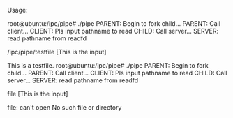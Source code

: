 Usage:

root@ubuntu:/ipc/pipe# ./pipe
PARENT: Begin to fork child...
PARENT: Call client...
CLIENT: Pls input pathname to read
CHILD: Call server...
SERVER: read pathname from readfd

/ipc/pipe/testfile [This is the input]

This is a testfile.
root@ubuntu:/ipc/pipe# ./pipe
PARENT: Begin to fork child...
PARENT: Call client...
CLIENT: Pls input pathname to read
CHILD: Call server...
SERVER: read pathname from readfd

file [This is the input]

file: can't open No such file or directory

